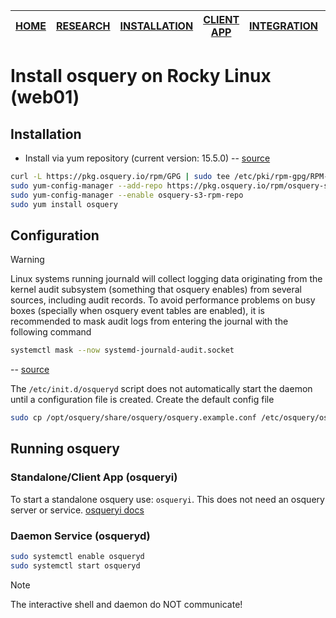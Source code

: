|[HOME](https://github.com/charlottecroce/ChamplainTechJournals/blob/main/net-sec-controls-sec350/osquery_project/README.md)|[RESEARCH](https://github.com/charlottecroce/ChamplainTechJournals/blob/main/net-sec-controls-sec350/osquery_project/01_research.md)|[INSTALLATION](https://github.com/charlottecroce/ChamplainTechJournals/blob/main/net-sec-controls-sec350/osquery_project/02_install_rocky.md)|[CLIENT APP](https://github.com/charlottecroce/ChamplainTechJournals/blob/main/net-sec-controls-sec350/osquery_project/03_client_app.md)|[INTEGRATION](https://github.com/charlottecroce/ChamplainTechJournals/blob/main/net-sec-controls-sec350/osquery_project/04_wazuh_integration.md)|[DEMONSTRATION](https://github.com/charlottecroce/ChamplainTechJournals/blob/main/net-sec-controls-sec350/osquery_project/05_demonstration.md)|[CONCLUSION](https://github.com/charlottecroce/ChamplainTechJournals/blob/main/net-sec-controls-sec350/osquery_project/06_conclusion.md)|
|-|-|-|-|-|-|-|

# Install osquery on Rocky Linux (web01)

## Installation
- Install via yum repository (current version: 15.5.0) -- [source](https://osquery.io/downloads/official/5.15.0)
```bash
curl -L https://pkg.osquery.io/rpm/GPG | sudo tee /etc/pki/rpm-gpg/RPM-GPG-KEY-osquery
sudo yum-config-manager --add-repo https://pkg.osquery.io/rpm/osquery-s3-rpm.repo
sudo yum-config-manager --enable osquery-s3-rpm-repo
sudo yum install osquery
```
## Configuration
> [!Warning]
> Linux systems running journald will collect logging data originating from the kernel audit subsystem (something that osquery enables) from several sources, including audit records. To avoid performance problems on busy boxes (specially when osquery event tables are enabled), it is recommended to mask audit logs from entering the journal with the following command
> ```bash
> systemctl mask --now systemd-journald-audit.socket
> ```
> -- [source](https://osquery.readthedocs.io/en/latest/installation/install-linux/)

The `/etc/init.d/osqueryd` script does not automatically start the daemon until a configuration file is created. Create the default config file
```bash
sudo cp /opt/osquery/share/osquery/osquery.example.conf /etc/osquery/osquery.conf
```

## Running osquery
### Standalone/Client App (osqueryi)
To start a standalone osquery use: `osqueryi`. This does not need an osquery server or service. [osqueryi docs](https://github.com/charlottecroce/ChamplainTechJournals/blob/main/net-sec-controls-sec350/osquery_project/03_client_app.md)

### Daemon Service (osqueryd)
```bash
sudo systemctl enable osqueryd
sudo systemctl start osqueryd
```

> [!Note]
> The interactive shell and daemon do NOT communicate!


